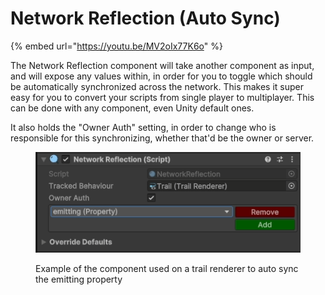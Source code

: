 # Network Reflection (Auto Sync)

{% embed url="https://youtu.be/MV2oIx77K6o" %}

The Network Reflection component will take another component as input, and will expose any values within, in order for you to toggle which should be automatically synchronized across the network. This makes it super easy for you to convert your scripts from single player to multiplayer. This can be done with any component, even Unity default ones.

It also holds the "Owner Auth" setting, in order to change who is responsible for this synchronizing, whether that'd be the owner or server.

<figure><img src="../../.gitbook/assets/Unity_NetworkReflection.png" alt=""><figcaption><p>Example of the component used on a trail renderer to auto sync the emitting property</p></figcaption></figure>
